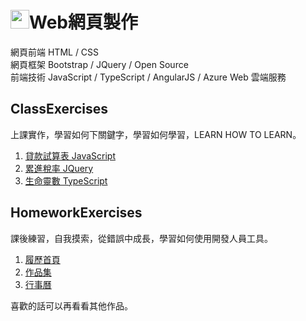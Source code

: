 # <img src=https://static.wixstatic.com/media/5a71f2_0f4c475255a540eeafdb78445852d7fe~mv2.png/v1/fill/w_170,h_170,al_c,usm_0.66_1.00_0.01/5a71f2_0f4c475255a540eeafdb78445852d7fe~mv2.png height=30></img>Web網頁製作  
網頁前端 HTML / CSS  
網頁框架 Bootstrap / JQuery / Open Source  
前端技術 JavaScript / TypeScript / AngularJS / Azure Web 雲端服務
## ClassExercises  
上課實作，學習如何下關鍵字，學習如何學習，LEARN HOW TO LEARN。
1. [貸款試算表 JavaScript](https://webbuildschool.azurewebsites.net/ClassExercises/Loan.html)
2. [累進稅率 JQuery](https://webbuildschool.azurewebsites.net/ClassExercises/JQtaxrate.html)
3. [生命靈數 TypeScript](https://webbuildschool.azurewebsites.net/ClassExercises/TS/Astrology/Astrology.html)

## HomeworkExercises  
課後練習，自我摸索，從錯誤中成長，學習如何使用開發人員工具。  

1. [履歷首頁](https://webbuildschool.azurewebsites.net/HomeworkExercises/Resume/index.html)
2. [作品集](https://webbuildschool.azurewebsites.net/works/worksindex.html)
3. [行事曆](https://webbuildschool.azurewebsites.net/HomeworkExercises/Calendar.html)

喜歡的話可以再看看其他作品。
